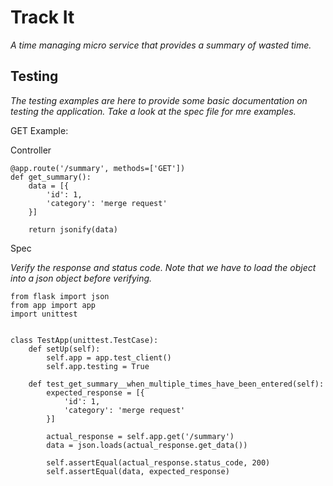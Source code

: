 # Track It

*A time managing micro service that provides a summary of wasted time.*

## Testing
*The testing examples are here to provide some basic documentation on testing the application. Take a look at the spec file for mre examples.*

GET Example:

Controller
```
@app.route('/summary', methods=['GET'])
def get_summary():
    data = [{
        'id': 1,
        'category': 'merge request'
    }]

    return jsonify(data)
```
 
Spec

*Verify the response and status code. Note that we have to load the object into a json object before verifying.*

```
from flask import json
from app import app
import unittest


class TestApp(unittest.TestCase):
    def setUp(self):
        self.app = app.test_client()
        self.app.testing = True

    def test_get_summary__when_multiple_times_have_been_entered(self):
        expected_response = [{
            'id': 1,
            'category': 'merge request'
        }]

        actual_response = self.app.get('/summary')
        data = json.loads(actual_response.get_data())

        self.assertEqual(actual_response.status_code, 200)
        self.assertEqual(data, expected_response)
```
